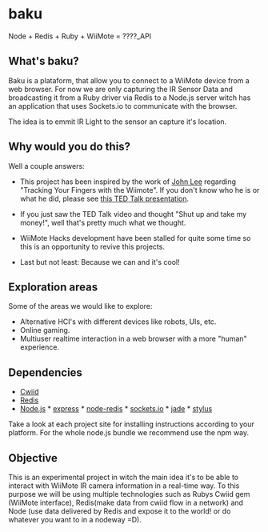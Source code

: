 baku
====

Node + Redis + Ruby + WiiMote = ????_API

What's baku?
------------

Baku is a plataform, that allow you to connect to a WiiMote device from a web browser. For now we are only capturing the IR Sensor Data and broadcasting it from a Ruby driver via Redis to a Node.js server witch has an application that uses Sockets.io to communicate with the browser.

The idea is to emmit IR Light to the sensor an capture it's location.

Why would you do this?
----------------------

Well a couple answers:

* This project has been inspired by the work of [John Lee](http://johnnylee.net/) regarding "Tracking Your Fingers with the Wiimote". If you don't know who he is or what he did, please see [this TED Talk presentation](http://www.ted.com/talks/johnny_lee_demos_wii_remote_hacks.html).

* If you just saw the TED Talk video and thought "Shut up and take my money!", well that's pretty much what we thought.

* WiiMote Hacks development have been stalled for quite some time so this is an opportunity to revive this projects.

* Last but not least: Because we can and it's cool!

Exploration areas
----------------

Some of the areas we would like to explore:

* Alternative HCI's with different devices like robots, UIs, etc.
* Online gaming.
* Multiuser realtime interaction in a web browser with a more "human" experience.

Dependencies
------------

  *  [Cwiid](https://github.com/wedesoft/cwiid)
  *  [Redis](http://redis.io/)
  *  [Node.js](http://nodejs.org)
    *  [express](expressjs.com)
    *  [node-redis](https://github.com/mranney/node_redis)
    *  [sockets.io](http://socket.io)
    *  [jade](http://jade-lang.com) 
    *  [stylus](http://learnboost.github.com/stylus/) 

Take a look at each project site for installing instructions according to your platform. For the whole node.js bundle we recommend use the npm way.

Objective
---------

This is an experimental project in witch the main idea it's to be able to interact with WiiMote IR camera information in a real-time way. To this purpose we will be using multiple technologies such as Rubys Cwiid gem (WiiMote interface), Redis(make data from cwiid flow in a network) and Node (use data delivered by Redis and expose it to the world! or do whatever you want to in a nodeway =D).
